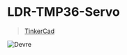 # LDR-TMP36-Servo
> [TinkerCad](https://www.tinkercad.com/things/4N2fRARqtm9)

![Devre](https://github.com/CelebiSam99/LDR-TMP36-Servo/blob/main/%C3%96dev_3%20LDR_TMP36_Servo.png)
